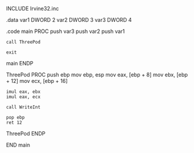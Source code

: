 INCLUDE Irvine32.inc

.data
  var1 DWORD 2
  var2 DWORD 3
  var3 DWORD 4

.code
main PROC
	push var3
	push var2
	push var1

	call ThreePod

	exit
main ENDP

ThreePod PROC
	push ebp
	mov ebp, esp
	mov eax, [ebp + 8]
	mov ebx, [ebp + 12]
	mov ecx, [ebp + 16]

	imul eax, ebx
	imul eax, ecx

	call WriteInt

	pop ebp
	ret 12
ThreePod ENDP

END main               
